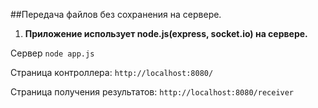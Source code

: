 ##Передача файлов без сохранения на сервере.

1. **Приложение использует node.js(express, socket.io) на сервере.**

  Сервер `node app.js`

  Страница контроллера: `http://localhost:8080/`

  Страница получения результатов: `http://localhost:8080/receiver`